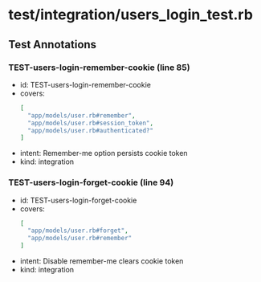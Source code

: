 # test/integration/users_login_test.rb

## Test Annotations

### TEST-users-login-remember-cookie (line 85)
- id: TEST-users-login-remember-cookie
- covers:
  ```json
  [
    "app/models/user.rb#remember",
    "app/models/user.rb#session_token",
    "app/models/user.rb#authenticated?"
  ]
  ```
- intent: Remember-me option persists cookie token
- kind: integration

### TEST-users-login-forget-cookie (line 94)
- id: TEST-users-login-forget-cookie
- covers:
  ```json
  [
    "app/models/user.rb#forget",
    "app/models/user.rb#remember"
  ]
  ```
- intent: Disable remember-me clears cookie token
- kind: integration
